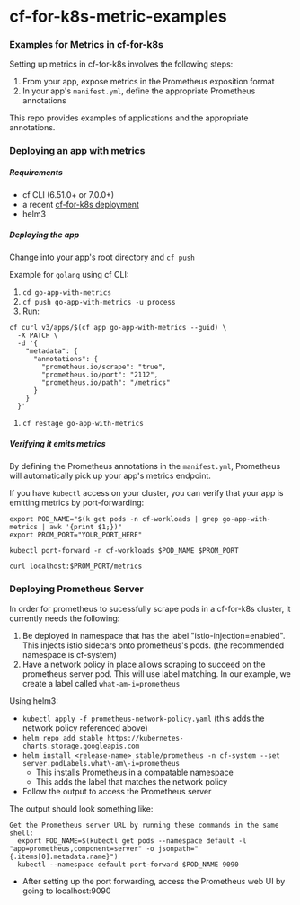 # cf-for-k8s-metric-examples

### Examples for Metrics in cf-for-k8s

Setting up metrics in cf-for-k8s involves the following steps:
1. From your app, expose metrics in the Prometheus exposition format
1. In your app's `manifest.yml`, define the appropriate Prometheus annotations

This repo provides examples of applications and the appropriate annotations.

### Deploying an app with metrics

##### Requirements
* cf CLI (6.51.0+ or 7.0.0+)
* a recent [cf-for-k8s deployment](https://github.com/cloudfoundry/cf-for-k8s)
* helm3

##### Deploying the app

Change into your app's root directory and `cf push`

Example for `golang` using cf CLI:
1. `cd go-app-with-metrics`
1. `cf push go-app-with-metrics -u process`
1. Run:
```
cf curl v3/apps/$(cf app go-app-with-metrics --guid) \
  -X PATCH \
  -d '{
    "metadata": {
      "annotations": {
        "prometheus.io/scrape": "true",
        "prometheus.io/port": "2112",
        "prometheus.io/path": "/metrics"
      }
    }
  }'
```
1. `cf restage go-app-with-metrics`


##### Verifying it emits metrics

By defining the Prometheus annotations in the `manifest.yml`, Prometheus will
automatically pick up your app's metrics endpoint.

If you have `kubectl` access on your cluster, you can verify that your app is
emitting metrics by port-forwarding:

```
export POD_NAME="$(k get pods -n cf-workloads | grep go-app-with-metrics | awk '{print $1;})"
export PROM_PORT="YOUR_PORT_HERE"

kubectl port-forward -n cf-workloads $POD_NAME $PROM_PORT

curl localhost:$PROM_PORT/metrics
```

### Deploying Prometheus Server

In order for prometheus to sucessfully scrape pods in a cf-for-k8s cluster,
it currently needs the following:

1. Be deployed in namespace that has the label "istio-injection=enabled".
   This injects istio sidecars onto prometheus's pods.
   (the recommended namespace is cf-system)
1. Have a network policy in place allows scraping to succeed on the prometheus
   server pod. This will use label matching. In our example, we create a label
   called `what-am-i=prometheus`

Using helm3:

* `kubectl apply -f prometheus-network-policy.yaml` (this adds the network
  policy referenced above)
* `helm repo add stable https://kubernetes-charts.storage.googleapis.com`
* `helm install <release-name> stable/prometheus -n cf-system --set server.podLabels.what\-am\-i=prometheus`
    * This installs Prometheus in a compatable namespace
    * This adds the label that matches the network policy
* Follow the output to access the Prometheus server

The output should look something like:
```
Get the Prometheus server URL by running these commands in the same shell:
  export POD_NAME=$(kubectl get pods --namespace default -l "app=prometheus,component=server" -o jsonpath="{.items[0].metadata.name}")
  kubectl --namespace default port-forward $POD_NAME 9090
```
* After setting up the port forwarding, access the Prometheus web UI by going to localhost:9090

